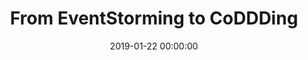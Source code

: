 ---
title: 'From EventStorming to CoDDDing'
description: >
 Today CI/CD servers support containers. However, in some restricted environments, people are not willing to shift the responsibility to create the containers to the development teams. Based on a recent assignment at a customer, it shows a way to allow teams to create their own build & deploy containers and at the same time maintain a level of security, paramount for a financial organisation.
conference: 'Xevia Knowledge Exchange'
location: 'Hilversum, The Netherlands'
website: 'https://xke.xebia.com'
slides: 'https://speakerdeck.com/player/3c23ea7402654148b83357b03e034cb1'
date: 2019-01-22 00:00:00
featured_image: 'https://speakerd.s3.amazonaws.com/presentations/3c23ea7402654148b83357b03e034cb1/slide_0.jpg?11583309'
---